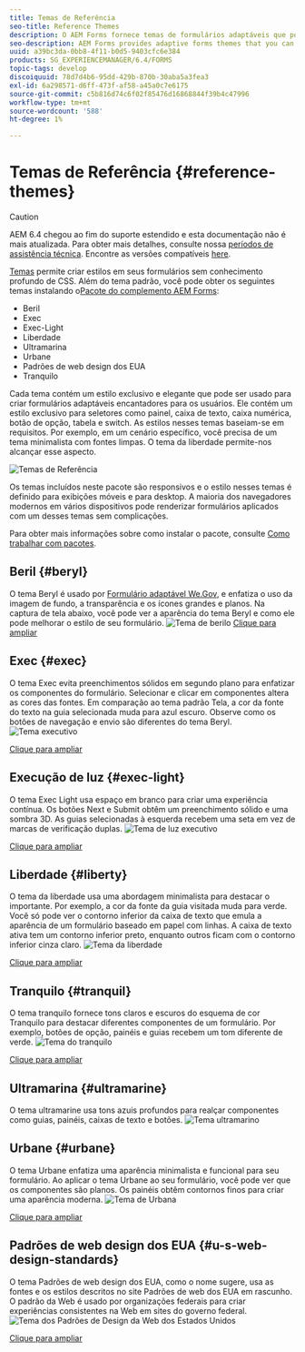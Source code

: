 ```yaml
---
title: Temas de Referência
seo-title: Reference Themes
description: O AEM Forms fornece temas de formulários adaptáveis que podem ser obtidos da Distribuição de software e usados para criar um estilo em um formulário.
seo-description: AEM Forms provides adaptive forms themes that you can get from Software Distribution and use to style a form.
uuid: a39bc3da-0bb8-4f11-b0d5-9403cfc6e384
products: SG_EXPERIENCEMANAGER/6.4/FORMS
topic-tags: develop
discoiquuid: 78d7d4b6-95dd-429b-870b-30aba5a3fea3
exl-id: 6a298571-d6ff-473f-af58-a45a0c7e6175
source-git-commit: c5b816d74c6f02f85476d16868844f39b4c47996
workflow-type: tm+mt
source-wordcount: '588'
ht-degree: 1%

---
```


# Temas de Referência {#reference-themes}

>[!CAUTION]
>
>AEM 6.4 chegou ao fim do suporte estendido e esta documentação não é mais atualizada. Para obter mais detalhes, consulte nossa [períodos de assistência técnica](https://helpx.adobe.com/br/support/programs/eol-matrix.html). Encontre as versões compatíveis [here](https://experienceleague.adobe.com/docs/).

[Temas](/help/forms/using/themes.md) permite criar estilos em seus formulários sem conhecimento profundo de CSS. Além do tema padrão, você pode obter os seguintes temas instalando o[Pacote do complemento AEM Forms](https://experienceleague.adobe.com/docs/experience-manager-release-information/aem-release-updates/forms-updates/aem-forms-releases.html):

* Beril
* Exec
* Exec-Light
* Liberdade
* Ultramarina
* Urbane
* Padrões de web design dos EUA
* Tranquilo

Cada tema contém um estilo exclusivo e elegante que pode ser usado para criar formulários adaptáveis encantadores para os usuários. Ele contém um estilo exclusivo para seletores como painel, caixa de texto, caixa numérica, botão de opção, tabela e switch. As estilos nesses temas baseiam-se em requisitos. Por exemplo, em um cenário específico, você precisa de um tema minimalista com fontes limpas. O tema da liberdade permite-nos alcançar esse aspecto.

![Temas de Referência](assets/ref-themes.png)

Os temas incluídos neste pacote são responsivos e o estilo nesses temas é definido para exibições móveis e para desktop. A maioria dos navegadores modernos em vários dispositivos pode renderizar formulários aplicados com um desses temas sem complicações.

Para obter mais informações sobre como instalar o pacote, consulte [Como trabalhar com pacotes](/help/sites-administering/package-manager.md).

## Beril {#beryl}

O tema Beryl é usado por [Formulário adaptável We.Gov](/help/forms/using/gov-reference-site-walkthrough.md), e enfatiza o uso da imagem de fundo, a transparência e os ícones grandes e planos. Na captura de tela abaixo, você pode ver a aparência do tema Beryl e como ele pode melhorar o estilo de seu formulário.
![Tema de berilo](assets/beryl.png)
[Clique para ampliar](assets/beryl-1.png)

## Exec {#exec}

O tema Exec evita preenchimentos sólidos em segundo plano para enfatizar os componentes do formulário. Selecionar e clicar em componentes altera as cores das fontes. Em comparação ao tema padrão Tela, a cor da fonte do texto na guia selecionada muda para azul escuro. Observe como os botões de navegação e envio são diferentes do tema Beryl.
![Tema executivo](assets/exec.png)

[Clique para ampliar](assets/exec-1.png)

## Execução de luz {#exec-light}

O tema Exec Light usa espaço em branco para criar uma experiência contínua. Os botões Next e Submit obtêm um preenchimento sólido e uma sombra 3D. As guias selecionadas à esquerda recebem uma seta em vez de marcas de verificação duplas.
![Tema de luz executivo](assets/exec-light.png)

[Clique para ampliar](assets/exec-light-1.png)

## Liberdade {#liberty}

O tema da liberdade usa uma abordagem minimalista para destacar o importante. Por exemplo, a cor da fonte da guia visitada muda para verde. Você só pode ver o contorno inferior da caixa de texto que emula a aparência de um formulário baseado em papel com linhas. A caixa de texto ativa tem um contorno inferior preto, enquanto outros ficam com o contorno inferior cinza claro.
![Tema da liberdade](assets/liberty.png)

[Clique para ampliar](assets/liberty-1.png)

## Tranquilo {#tranquil}

O tema tranquilo fornece tons claros e escuros do esquema de cor Tranquilo para destacar diferentes componentes de um formulário. Por exemplo, botões de opção, painéis e guias recebem um tom diferente de verde.
![Tema do tranquilo](assets/tranquil.png)

[Clique para ampliar](assets/tranquil-1.png)

## Ultramarina {#ultramarine}

O tema ultramarine usa tons azuis profundos para realçar componentes como guias, painéis, caixas de texto e botões.
![Tema ultramarino](assets/ultramarine.png)

## Urbane {#urbane}

O tema Urbane enfatiza uma aparência minimalista e funcional para seu formulário. Ao aplicar o tema Urbane ao seu formulário, você pode ver que os componentes são planos. Os painéis obtêm contornos finos para criar uma aparência moderna.
![Tema de Urbana](assets/urbane.png)

[Clique para ampliar](assets/urbane-1.png)

## Padrões de web design dos EUA {#u-s-web-design-standards}

O tema Padrões de web design dos EUA, como o nome sugere, usa as fontes e os estilos descritos no site Padrões de web dos EUA em rascunho. O padrão da Web é usado por organizações federais para criar experiências consistentes na Web em sites do governo federal.
![Tema dos Padrões de Design da Web dos Estados Unidos](assets/us-web-standards.png)

[Clique para ampliar](assets/usgov.png)
